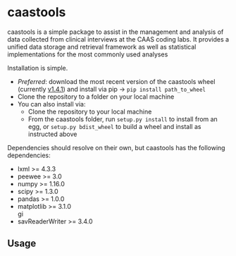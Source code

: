 <h1>caastools</h1>
<p>caastools is a simple package to assist in the management and analysis of data collected from clinical interviews at
the CAAS coding labs. It provides a unified data storage and retrieval framework
as well as statistical implementations for the most commonly used analyses</p>
<p>
Installation is simple. 
</p>
<ul>
<li><i>Preferred</i>: download the most recent version of the caastools wheel (currently <a href="https://github.com/Awesomium40/caastools/blob/master/dist/caastools-1.4.1-py3-none-any.whl">v1.4.1</a>)
and install via pip -> <code>pip install path_to_wheel</code></li>
<li>Clone the repository to a folder on your local machine</li>
<li>You can also install via:
    <ul>
        <li>Clone the repository to your local machine</li>
        <li>From the caastools folder, run <code>setup.py install</code> to install from an egg, or 
        <code>setup.py bdist_wheel</code> to build a wheel and install as instructed above</li>
    </ul>
</li>

</ul>
<p>
Dependencies should resolve on their own, but caastools has the following dependencies:
</p>
<ul>
<li>lxml &gt;= 4.3.3</li>
<li>peewee &gt;= 3.0</li>
<li>numpy &gt;= 1.16.0</li>
<li>scipy &gt;= 1.3.0</li>
<li>pandas &gt;= 1.0.0</li>
<li>matplotlib &gt;= 3.1.0</li>gi
<li>savReaderWriter &gt;= 3.4.0</li>
</ul>
 
<h2>Usage</h2>